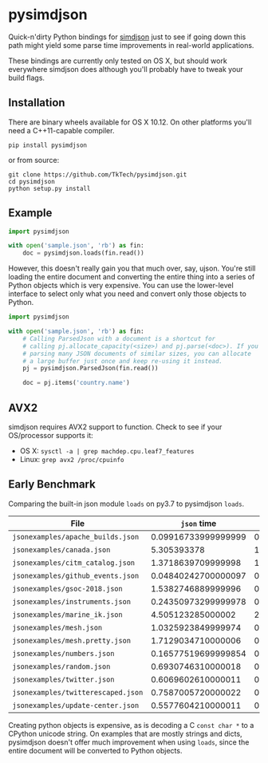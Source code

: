 # pysimdjson

Quick-n'dirty Python bindings for [simdjson][] just to see if going down this path
might yield some parse time improvements in real-world applications.

These bindings are currently only tested on OS X, but should work everywhere
simdjson does although you'll probably have to tweak your build flags.

## Installation

There are binary wheels available for OS X 10.12. On other platforms you'll need a
C++11-capable compiler.

`pip install pysimdjson`

or from source:

```
git clone https://github.com/TkTech/pysimdjson.git
cd pysimdjson
python setup.py install
```

## Example

```python
import pysimdjson

with open('sample.json', 'rb') as fin:
    doc = pysimdjson.loads(fin.read())
```

However, this doesn't really gain you that much over, say, ujson. You're still
loading the entire document and converting the entire thing into a series of
Python objects which is very expensive. You can use the lower-level interface
to select only what you need and convert only those objects to Python.

```python
import pysimdjson

with open('sample.json', 'rb') as fin:
    # Calling ParsedJson with a document is a shortcut for
    # calling pj.allocate_capacity(<size>) and pj.parse(<doc>). If you're
    # parsing many JSON documents of similar sizes, you can allocate
    # a large buffer just once and keep re-using it instead.
    pj = pysimdjson.ParsedJson(fin.read())

    doc = pj.items('country.name')
```

## AVX2

simdjson requires AVX2 support to function. Check to see if your OS/processor supports it:

- OS X: `sysctl -a | grep machdep.cpu.leaf7_features`
- Linux: `grep avx2 /proc/cpuinfo`

## Early Benchmark

Comparing the built-in json module `loads` on py3.7 to pysimdjson `loads`.

| File | `json` time | `pysimdjson` time |
| ---- | ----------- | ----------------- |
| `jsonexamples/apache_builds.json` | 0.09916733999999999 | 0.074089268 |
| `jsonexamples/canada.json` | 5.305393378 | 1.6547515810000002 |
| `jsonexamples/citm_catalog.json` | 1.3718639709999998 | 1.0438697340000003 |
| `jsonexamples/github_events.json` | 0.04840242700000097 | 0.034239397999998644 |
| `jsonexamples/gsoc-2018.json` | 1.5382746889999996 | 0.9597240750000005 |
| `jsonexamples/instruments.json` | 0.24350973299999978 | 0.13639699600000021 |
| `jsonexamples/marine_ik.json` | 4.505123285000002 | 2.8965093270000004 |
| `jsonexamples/mesh.json` | 1.0325923849999974 | 0.38916503499999777 |
| `jsonexamples/mesh.pretty.json` | 1.7129034710000006 | 0.46509220500000126 |
| `jsonexamples/numbers.json` | 0.16577519699999854 | 0.04843887400000213 |
| `jsonexamples/random.json` | 0.6930746310000018 | 0.6175370539999996 |
| `jsonexamples/twitter.json` | 0.6069602610000011 | 0.41049074900000093 |
| `jsonexamples/twitterescaped.json` | 0.7587005720000022 | 0.41576198399999953 |
| `jsonexamples/update-center.json` | 0.5577604210000011 | 0.4961777420000004 |

Creating python objects is expensive, as is decoding a C `const char *` to a
CPython unicode string. On examples that are mostly strings and dicts,
pysimdjson doesn't offer much improvement when using `loads`, since the entire
document will be converted to Python objects.


[simdjson]: https://github.com/lemire/simdjson
